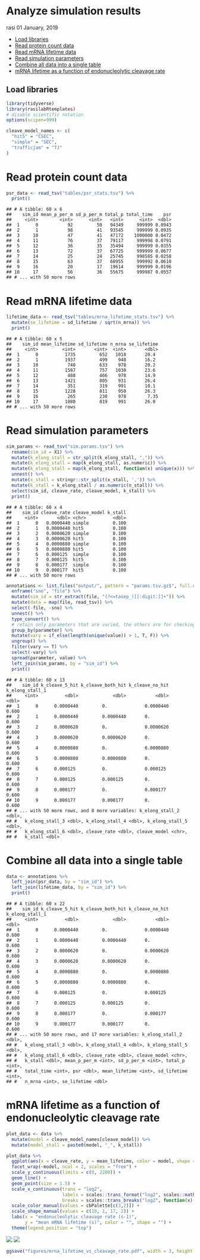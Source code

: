 Analyze simulation results
================
rasi
01 January, 2019

-   [Load libraries](#load-libraries)
-   [Read protein count data](#read-protein-count-data)
-   [Read mRNA lifetime data](#read-mrna-lifetime-data)
-   [Read simulation parameters](#read-simulation-parameters)
-   [Combine all data into a single table](#combine-all-data-into-a-single-table)
-   [mRNA lifetime as a function of endonucleolytic cleavage rate](#mrna-lifetime-as-a-function-of-endonucleolytic-cleavage-rate)

Load libraries
--------------

``` r
library(tidyverse)
library(rasilabRtemplates)
# disable scientific notation
options(scipen=999)

cleave_model_names <- c(
  "hit5" = "CSEC",
  "simple" = "SEC",
  "trafficjam" = "TJ"
)
```

Read protein count data
=======================

``` r
psr_data <- read_tsv("tables/psr_stats.tsv") %>% 
  print()
```

    ## # A tibble: 60 x 6
    ##    sim_id mean_p_per_m sd_p_per_m total_p total_time    psr
    ##     <int>        <int>      <int>   <int>      <int>  <dbl>
    ##  1      0           92         50   94349     999999 0.0943
    ##  2      1           98         41   93545     999999 0.0935
    ##  3     10           47         41   47172    1000000 0.0472
    ##  4     11           76         37   79117     999998 0.0791
    ##  5     12           36         35   35494     999999 0.0355
    ##  6     13           72         37   67725     999999 0.0677
    ##  7     14           25         24   25745     998585 0.0258
    ##  8     15           63         37   60955     999992 0.0610
    ##  9     16           20         17   19614     999999 0.0196
    ## 10     17           56         36   55675     999987 0.0557
    ## # ... with 50 more rows

Read mRNA lifetime data
=======================

``` r
lifetime_data <- read_tsv("tables/mrna_lifetime_stats.tsv") %>% 
  mutate(se_lifetime = sd_lifetime / sqrt(n_mrna)) %>% 
  print()
```

    ## # A tibble: 60 x 5
    ##    sim_id mean_lifetime sd_lifetime n_mrna se_lifetime
    ##     <int>         <int>       <int>  <int>       <dbl>
    ##  1      0          1735         652   1018       20.4 
    ##  2      1          1937         499    948       16.2 
    ##  3     10           740         633    978       20.2 
    ##  4     11          1587         757   1030       23.6 
    ##  5     12           488         466    978       14.9 
    ##  6     13          1421         805    931       26.4 
    ##  7     14           351         319    991       10.1 
    ##  8     15          1228         811    950       26.3 
    ##  9     16           265         230    978        7.35
    ## 10     17          1080         819    991       26.0 
    ## # ... with 50 more rows

Read simulation parameters
==========================

``` r
sim_params <- read_tsv("sim.params.tsv") %>% 
  rename(sim_id = X1) %>% 
  mutate(k_elong_stall = str_split(k_elong_stall, ",")) %>%
  mutate(k_elong_stall = map(k_elong_stall, as.numeric)) %>%
  mutate(k_elong_stall = map(k_elong_stall, function(x) unique(x))) %>%
  unnest() %>%
  mutate(x_stall = stringr::str_split(x_stall, ',')) %>%
  mutate(k_stall = k_elong_stall / as.numeric(n_stall)) %>%
  select(sim_id, cleave_rate, cleave_model, k_stall) %>% 
  print()
```

    ## # A tibble: 60 x 4
    ##    sim_id cleave_rate cleave_model k_stall
    ##     <int>       <dbl> <chr>          <dbl>
    ##  1      0   0.0000440 simple         0.100
    ##  2      1   0.0000440 hit5           0.100
    ##  3      2   0.0000620 simple         0.100
    ##  4      3   0.0000620 hit5           0.100
    ##  5      4   0.0000880 simple         0.100
    ##  6      5   0.0000880 hit5           0.100
    ##  7      6   0.000125  simple         0.100
    ##  8      7   0.000125  hit5           0.100
    ##  9      8   0.000177  simple         0.100
    ## 10      9   0.000177  hit5           0.100
    ## # ... with 50 more rows

``` r
annotations <- list.files("output/", pattern = "params.tsv.gz$", full.names = T) %>% 
  enframe("sno", "file") %>% 
  mutate(sim_id = str_extract(file, "(?<=tasep_)[[:digit:]]+")) %>% 
  mutate(data = map(file, read_tsv)) %>% 
  select(-file, -sno) %>% 
  unnest() %>% 
  type_convert() %>%
  # retain only parameters that are varied, the others are for checking
  group_by(parameter) %>%
  mutate(vary = if_else(length(unique(value)) > 1, T, F)) %>%
  ungroup() %>%
  filter(vary == T) %>%
  select(-vary) %>%
  spread(parameter, value) %>%
  left_join(sim_params, by = "sim_id") %>% 
  print()
```

    ## # A tibble: 60 x 13
    ##    sim_id k_cleave_5_hit k_cleave_both_hit k_cleave_no_hit k_elong_stall_1
    ##     <int>          <dbl>             <dbl>           <dbl>           <dbl>
    ##  1      0      0.0000440         0.              0.0000440           0.600
    ##  2      1      0.0000440         0.0000440       0.                  0.600
    ##  3      2      0.0000620         0.              0.0000620           0.600
    ##  4      3      0.0000620         0.0000620       0.                  0.600
    ##  5      4      0.0000880         0.              0.0000880           0.600
    ##  6      5      0.0000880         0.0000880       0.                  0.600
    ##  7      6      0.000125          0.              0.000125            0.600
    ##  8      7      0.000125          0.000125        0.                  0.600
    ##  9      8      0.000177          0.              0.000177            0.600
    ## 10      9      0.000177          0.000177        0.                  0.600
    ## # ... with 50 more rows, and 8 more variables: k_elong_stall_2 <dbl>,
    ## #   k_elong_stall_3 <dbl>, k_elong_stall_4 <dbl>, k_elong_stall_5 <dbl>,
    ## #   k_elong_stall_6 <dbl>, cleave_rate <dbl>, cleave_model <chr>,
    ## #   k_stall <dbl>

Combine all data into a single table
====================================

``` r
data <- annotations %>% 
  left_join(psr_data, by = "sim_id") %>% 
  left_join(lifetime_data, by = "sim_id") %>% 
  print()
```

    ## # A tibble: 60 x 22
    ##    sim_id k_cleave_5_hit k_cleave_both_hit k_cleave_no_hit k_elong_stall_1
    ##     <int>          <dbl>             <dbl>           <dbl>           <dbl>
    ##  1      0      0.0000440         0.              0.0000440           0.600
    ##  2      1      0.0000440         0.0000440       0.                  0.600
    ##  3      2      0.0000620         0.              0.0000620           0.600
    ##  4      3      0.0000620         0.0000620       0.                  0.600
    ##  5      4      0.0000880         0.              0.0000880           0.600
    ##  6      5      0.0000880         0.0000880       0.                  0.600
    ##  7      6      0.000125          0.              0.000125            0.600
    ##  8      7      0.000125          0.000125        0.                  0.600
    ##  9      8      0.000177          0.              0.000177            0.600
    ## 10      9      0.000177          0.000177        0.                  0.600
    ## # ... with 50 more rows, and 17 more variables: k_elong_stall_2 <dbl>,
    ## #   k_elong_stall_3 <dbl>, k_elong_stall_4 <dbl>, k_elong_stall_5 <dbl>,
    ## #   k_elong_stall_6 <dbl>, cleave_rate <dbl>, cleave_model <chr>,
    ## #   k_stall <dbl>, mean_p_per_m <int>, sd_p_per_m <int>, total_p <int>,
    ## #   total_time <int>, psr <dbl>, mean_lifetime <int>, sd_lifetime <int>,
    ## #   n_mrna <int>, se_lifetime <dbl>

mRNA lifetime as a function of endonucleolytic cleavage rate
============================================================

``` r
plot_data <- data %>% 
  mutate(model = cleave_model_names[cleave_model]) %>% 
  mutate(model_stall = paste0(model, "_", k_stall))

plot_data %>%
  ggplot(aes(x = cleave_rate, y = mean_lifetime, color = model, shape = model_stall)) +
  facet_wrap(~model, ncol = 2, scales = "free") +
  scale_y_continuous(limits = c(0, 2200)) +
  geom_line() +
  geom_point(size = 1.5) +
  scale_x_continuous(trans = "log2",
                     labels = scales::trans_format("log2", scales::math_format(2^.x)),
                     breaks = scales::trans_breaks("log2", function(x) 2^x, n = 5)) +
  scale_color_manual(values = cbPalette[c(3,2)]) +
  scale_shape_manual(values = c(19, 1, 17, 2)) +
  labs(x = "endonucleolytic cleavage rate (s-1)", 
       y = "mean mRNA lifetime (s)", color = "", shape = "") +
  theme(legend.position = "top")
```

![](analyze_results_files/figure-markdown_github/unnamed-chunk-7-1.png)
![](analyze_results_files/figure-markdown_github/unnamed-chunk-7-1.png)

``` r
ggsave("figures/mrna_lifetime_vs_cleavage_rate.pdf", width = 3, height = 2.2)
```
